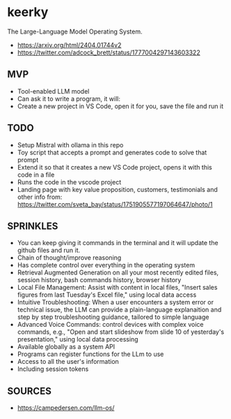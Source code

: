 # keerky
The Large-Language Model Operating System.
- https://arxiv.org/html/2404.01744v2
- https://twitter.com/adcock_brett/status/1777004297143603322


## MVP
- Tool-enabled LLM model
- Can ask it to write a program, it will:
- Create a new project in VS Code, open it for you, save the file and run it

## TODO
- Setup Mistral with ollama in this repo
- Toy script that accepts a prompt and generates code to solve that prompt
- Extend it so that it creates a new VS Code project, opens it with this code in a file
- Runs the code in the vscode project
- Landing page with key value proposition, customers, testimonials and other info from: https://twitter.com/sveta_bay/status/1751905577197064647/photo/1

## SPRINKLES
- You can keep giving it commands in the terminal and it will update the github files and run it.
- Chain of thought/improve reasoning
- Has complete control over everything in the operating system
- Retrieval Augmented Generation on all your most recently edited files, session history, bash commands history, browser history
- Local File Management: Assist with content in local files, "Insert sales figures from last Tuesday's Excel file," using local data access
- Intuitive Troubleshooting: When a user encounters a system error or technical issue, the LLM can provide a plain-language explanaition and step by step troubleshooting guidance, tailored to simple language
- Advanced Voice Commands: control devices with complex voice commands, e.g., "Open and start slideshow from slide 10 of yesterday's presentation," using local data processing
- Available globally as a system API
- Programs can register functions for the LLm to use
- Access to all the user's information
- Including session tokens

## SOURCES
- https://campedersen.com/llm-os/

